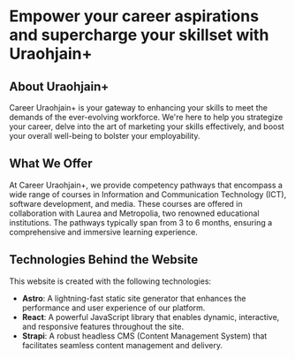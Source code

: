 # Empower your career aspirations and supercharge your skillset with Uraohjain+

## About Uraohjain+

Career Uraohjain+ is your gateway to enhancing your skills to meet the demands of the ever-evolving workforce. We're here to help you strategize your career, delve into the art of marketing your skills effectively, and boost your overall well-being to bolster your employability.

## What We Offer

At Career Uraohjain+, we provide competency pathways that encompass a wide range of courses in Information and Communication Technology (ICT), software development, and media. These courses are offered in collaboration with Laurea and Metropolia, two renowned educational institutions. The pathways typically span from 3 to 6 months, ensuring a comprehensive and immersive learning experience.

## Technologies Behind the Website

This website is created with the following technologies:

- **Astro**: A lightning-fast static site generator that enhances the performance and user experience of our platform.
- **React**: A powerful JavaScript library that enables dynamic, interactive, and responsive features throughout the site.
- **Strapi**: A robust headless CMS (Content Management System) that facilitates seamless content management and delivery.
